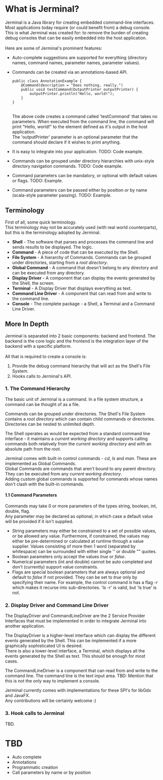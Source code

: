 # What is Jerminal?
Jerminal is a Java library for creating embedded command-line interfaces.<br>
Most applications today require (or could benefit from) a debug console. This is what Jerminal was created for:
to remove the burden of creating debug consoles that can be easily embedded into the host application.<br>
<br>
Here are some of Jerminal's prominent features:

* Auto-complete suggestions are supported for everything (directory names, command names, parameter names, parameter values).
* Commands can be created via an annotations-based API.<br>
   ```
   public class AnnotationExample {
       @Command(description = "Does nothing, really.")
       public void testCommand(OutputPrinter outputPrinter) {
           outputPrinter.println("Hello, world!");
       }
   }
   ```
   <br>
   The above code creates a command called 'testCommand' that takes no parameters.
   When executed from the command line, the command will print "Hello, world!" to the element defined as it's output
   in the host application.<br>
   The 'outputPrinter' parameter is an optional parameter that the command should declare if it wishes to print anything.

* It is easy to integrate into your application. TODO: Code example.
* Commands can be grouped under directory hierarchies with unix-style directory navigation commands. TODO: Code example.
* Command parameters can be mandatory, or optional with default values or flags. TODO: Example.
* Command parameters can be passed either by position or by name (scala-style parameter passing). TODO: Example.

## Terminology
First of all, some quick terminology.<br>
This terminology may not be accurately used (with real world counterparts), but this is the terminology adopted by Jerminal.

* **Shell** - The software that parses and processes the command line and sends results to be displayed. The logic.
* **Command** - A piece of code that can be executed by the Shell.
* **File System** - A hierarchy of Commands. Commands can be grouped under directories, starting from a *root directory*.
* **Global Command** - A command that doesn't belong to any directory and can be executed from any directory.
* **Display Driver** - A component that can display the events generated by the Shell, the screen.
* **Terminal** - A Display Driver that displays everything as text.
* **Command Line Driver** - A component that can read from and write to the command line.
* **Console** - The complete package - a Shell, a Terminal and a Command Line Driver.

## More In Depth
Jerminal is separated into 2 basic components: backend and frontend. The backend is the core logic and the frontend is the
integration layer of the backend with a specific platform.<br>
<br>
All that is required to create a console is:

1. Provide the debug command hierarchy that will act as the Shell's File System.
2. Hooks calls to Jerminal's API.

### 1. The Command Hierarchy
The basic unit of Jerminal is a command. In a file system structure, a command can be thought of as a file.

Commands can be grouped under directories. The Shell's File System contains a *root directory* which can contain
 child commands or directories. Directories can be nested to unlimited depth.

The Shell operates as would be expected from a standard command line interface - it maintains a *current working directory*
 and supports calling commands both relatively from the *current working directory* and with an absolute path from the *root*.

Jerminal comes with built-in control commands - *cd*, *ls* and *man*. These are implemented as Global Commands.<br>
Global Commands are commands that aren't bound to any parent directory. They can be executed from any *current working directory*.<br>
Adding custom global commands is supported for commands whose names don't clash with the built-in commands.

#### 1.1 Command Parameters
Commands may take 0 or more parameters of the types string, boolean, int, double, flag.<br>
Any parameter may be declared as optional, in which case a default value will be provided if it isn't supplied.<br>

* String parameters may either be constrained to a set of possible values, or be allowed any value.
 Furthermore, if constrained, the values may either be pre-determined or calculated at runtime through a value supplier.
 Values consisting of more then 1 word (separated by whitespace) can be surrounded with either single '' or double "" quotes.
* Boolean parameters only accept the values *true* or *false*.
* Numerical parameters (int and double) cannot be auto completed and don't (currently) support value constraints.
* Flags are special boolean parameters that are always optional and default to *false* if not provided.
 They can be set to *true* only by specifying their name. For example, the control command *ls* has a flag *-r* which makes
 it recurse into sub-directories. 'ls -r' is valid, but 'ls true' is not.

### 2. Display Driver and Command Line Driver
The DisplayDriver and CommandLineDriver are the 2 Service Provider Interfaces that must be implemented in order to integrate
Jerminal into another application.

The DisplayDriver is a higher-level interface which can display the different events generated by the Shell.
 This can be implemented if a more graphically sophisticated UI is desired.<br>
There is also a lower-level interface, a Terminal, which displays all the events generated by the Shell as text.
 This should be enough for most cases.

The CommandLineDriver is a component that can read from and write to the command line. The command line is the text input
area.
TBD: Mention that this is not the only way to implement a console.

Jerminal currently comes with implementations for these SPI's for libGdx and JavaFX.<br>
Any contributions will be certainly welcome :)

### 3. Hook calls to Jerminal
TBD.

# TBD
* Auto complete
* Annotations
* Programmatic creation
* Call parameters by name or by position